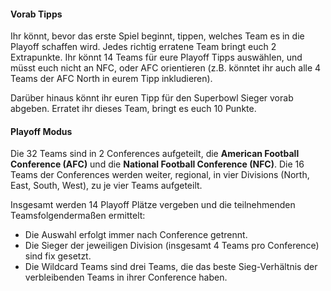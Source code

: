 #### Vorab Tipps

Ihr könnt, bevor das erste Spiel beginnt, tippen, welches Team es in die Playoff schaffen wird. Jedes richtig erratene Team bringt euch 2 Extrapunkte. Ihr könnt 14 Teams für eure Playoff Tipps auswählen, und müsst euch nicht an NFC, oder AFC orientieren (z.B. könntet ihr auch alle 4 Teams der AFC North in eurem Tipp inkludieren).

Darüber hinaus könnt ihr euren Tipp für den Superbowl Sieger vorab abgeben. Erratet ihr dieses Team, bringt es euch 10 Punkte.

#### Playoff Modus
Die 32 Teams sind in 2 Conferences aufgeteilt, die **American Football Conference (AFC)** und die **National Football Conference (NFC)**. Die 16 Teams der Conferences werden weiter, regional, in vier Divisions (North, East, South, West), zu je vier Teams aufgeteilt.

Insgesamt werden 14 Playoff Plätze vergeben und die teilnehmenden Teamsfolgendermaßen ermittelt:

* Die Auswahl erfolgt immer nach Conference getrennt.
* Die Sieger der jeweiligen Division (insgesamt 4 Teams pro Conference) sind fix gesetzt.
* Die Wildcard Teams sind drei Teams, die das beste Sieg-Verhältnis der verbleibenden Teams in ihrer Conference haben.

